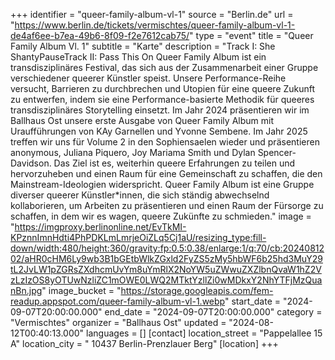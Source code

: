+++
identifier = "queer-family-album-vl-1"
source = "Berlin.de"
url = "https://www.berlin.de/tickets/vermischtes/queer-family-album-vl-1-de4af6ee-b7ea-49b6-8f09-f2e7612cab75/"
type = "event"
title = "Queer Family Album Vl. 1"
subtitle = "Karte"
description = "Track I: She ShantyPauseTrack II: Pass This On Queer Family Album ist ein transdisziplinäres Festival, das sich aus der Zusammenarbeit einer Gruppe verschiedener queerer Künstler speist. Unsere Performance-Reihe versucht, Barrieren zu durchbrechen und Utopien für eine queere Zukunft zu entwerfen, indem sie eine Performance-basierte Methodik für queeres transdisziplinäres Storytelling einsetzt. Im Jahr 2024 präsentieren wir im Ballhaus Ost unsere erste Ausgabe von Queer Family Album mit Uraufführungen von KAy Garnellen und Yvonne Sembene. Im Jahr 2025 treffen wir uns für Volume 2 in den Sophiensaelen wieder und präsentieren anonymous, Juliana Piquero, Joy Mariama Smith und Dylan Spencer-Davidson. Das Ziel ist es, weiterhin queere Erfahrungen zu teilen und hervorzuheben und einen Raum für eine Gemeinschaft zu schaffen, die den Mainstream-Ideologien widerspricht. Queer Family Album ist eine Gruppe diverser queerer Künstler*innen, die sich ständig abwechselnd kollaborieren, um Arbeiten zu präsentieren und einen Raum der Fürsorge zu schaffen, in dem wir es wagen, queere Zukünfte zu schmieden."
image = "https://imgproxy.berlinonline.net/EvTkMI-KPznnImnHdti4PhPDKLmLmrjeOiZLq5Cj1aU/resizing_type:fill-down/width:480/height:360/gravity:fp:0.5:0.38/enlarge:1/q:70/cb:2024081202/aHR0cHM6Ly9wb3B1bGEtbWlkZGxld2FyZS5zMy5hbWF6b25hd3MuY29tL2JvLW1pZGRsZXdhcmUvYm8uYmRlX2NoYW5uZWwuZXZlbnQvaW1hZ2VzLzIzOS8yOTUwNzliZC1mOWE0LWQ2MTktYzllZi0wMDkxY2NhYTFjMzQuanBn.jpg"
image_bucket = "https://storage.googleapis.com/fem-readup.appspot.com/queer-family-album-vl-1.webp"
start_date = "2024-09-07T20:00:00.000"
end_date = "2024-09-07T20:00:00.000"
category = "Vermischtes"
organizer = "Ballhaus Ost"
updated = "2024-08-12T00:40:13.000"
languages = []
[contact]
location_street = "Pappelallee 15 A"
location_city = " 10437 Berlin-Prenzlauer Berg"
[location]
+++